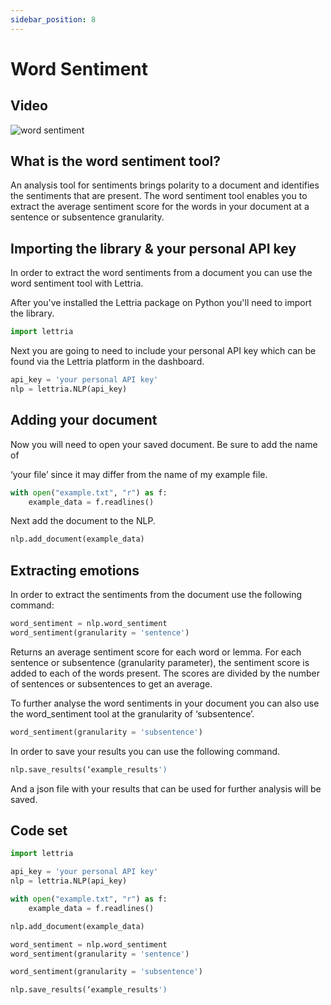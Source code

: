 ```yaml
---
sidebar_position: 8
---
```


# Word Sentiment

## Video

![word sentiment](/img/word-sentiment-CS.png)

## What is the word sentiment tool?

An analysis tool for sentiments brings polarity to a document and identifies the sentiments that are present. The word sentiment tool enables you to extract the average sentiment score for the words in your document at a sentence or subsentence granularity.

## Importing the library & your personal API key

In order to extract the word sentiments from a document you can use the word sentiment tool with Lettria.

After you've installed the Lettria package on Python you'll need to import the library.

```python
import lettria
```

Next you are going to need to include your personal API key which can be found via the Lettria platform in the dashboard.

```python
api_key = 'your personal API key'
nlp = lettria.NLP(api_key)
```

## Adding your document

Now you will need to open your saved document. Be sure to add the name of

‘your file’ since it may differ from the name of my example file.

```python
with open("example.txt", "r") as f:
	example_data = f.readlines()
```

Next add the document to the NLP.

```python
nlp.add_document(example_data)
```

## Extracting emotions

In order to extract the sentiments from the document use the following command:

```python
word_sentiment = nlp.word_sentiment
word_sentiment(granularity = 'sentence')
```

Returns an average sentiment score for each word or lemma. For each sentence or subsentence (granularity parameter), the sentiment score is added to each of the words present. The scores are divided by the number of sentences or subsentences to get an average.

To further analyse the word sentiments in your document you can also use the word_sentiment tool at the granularity of ‘subsentence’.

```python
word_sentiment(granularity = 'subsentence')
```

In order to save your results you can use the following command.

```python
nlp.save_results(‘example_results')
```

And a json file with your results that can be used for further analysis will be saved.

## Code set

```python
import lettria

api_key = 'your personal API key'
nlp = lettria.NLP(api_key)

with open("example.txt", "r") as f:
	example_data = f.readlines()

nlp.add_document(example_data)

word_sentiment = nlp.word_sentiment
word_sentiment(granularity = 'sentence')

word_sentiment(granularity = 'subsentence')

nlp.save_results(‘example_results')
```
